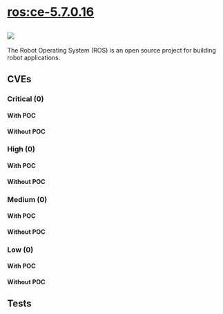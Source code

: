# [ros:ce-5.7.0.16](https://hub.docker.com/_/ros?tab=tags)
![](https://img.shields.io/static/v1?label=tag&message=ce-5.7.0.16&color=blue)
---
<p>
The Robot Operating System (ROS) is an open source project for building robot applications.
</p>

## CVEs
### Critical (0)
#### With POC

#### Without POC


### High (0)
#### With POC

#### Without POC


### Medium (0)
#### With POC

#### Without POC


### Low (0)
#### With POC

#### Without POC


## Tests
